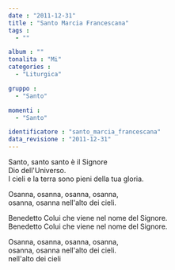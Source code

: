 ```yaml
---
date : "2011-12-31"
title : "Santo Marcia Francescana"
tags : 
  - ""

album : ""
tonalita : "Mi"
categories : 
  - "Liturgica"

gruppo : 
  - "Santo"

momenti : 
  - "Santo"

identificatore : "santo_marcia_francescana"
data_revisione : "2011-12-31"
---
```

  
  
Santo, santo santo è il Signore  
Dio dell'Universo.   
I cieli e la terra sono pieni della tua gloria.   
  
  
Osanna, osanna, osanna, osanna,  
osanna, osanna nell'alto dei cieli.  
  
  
Benedetto Colui che viene nel nome del Signore.   
Benedetto Colui che viene nel nome del Signore.   
  
  
Osanna, osanna, osanna, osanna,  
osanna, osanna nell'alto dei cieli.  
nell'alto dei cieli   
  
  
  
